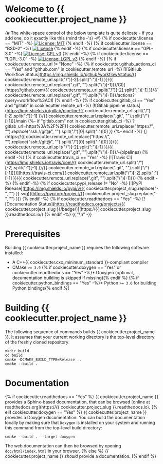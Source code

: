 # Welcome to {{ cookiecutter.project_name }}

{# The white-space control of the below template is quite delicate - if you add one, do it exactly like this (mind the -'s) -#}
{% if cookiecutter.license == "MIT" -%}
[![License: MIT](https://img.shields.io/badge/License-MIT-yellow.svg)](https://opensource.org/licenses/MIT)
{% endif -%}
{% if cookiecutter.license == "BSD-2" -%}
[![License](https://img.shields.io/badge/License-BSD%202--Clause-orange.svg)](https://opensource.org/licenses/BSD-2-Clause)
{% endif -%}
{% if cookiecutter.license == "GPL-3.0" -%}
[![License: GPL v3](https://img.shields.io/badge/License-GPLv3-blue.svg)](https://www.gnu.org/licenses/gpl-3.0)
{% endif -%}
{% if cookiecutter.license == "LGPL-3.0" -%}
[![License: LGPL v3](https://img.shields.io/badge/License-LGPL%20v3-blue.svg)](https://www.gnu.org/licenses/lgpl-3.0)
{% endif -%}
{% if cookiecutter.remote_url != "None" -%}
{% if cookiecutter.github_actions_ci == "Yes" and "github.com" in cookiecutter.remote_url -%}
[![GitHub Workflow Status](https://img.shields.io/github/workflow/status/{{ cookiecutter.remote_url.split("/")[-2].split(":")[-1] }}/{{ cookiecutter.remote_url.replace(".git", "").split("/")[-1]}}/CI)](https://github.com/{{ cookiecutter.remote_url.split("/")[-2].split(":")[-1] }}/{{ cookiecutter.remote_url.replace(".git", "").split("/")[-1]}}/actions?query=workflow%3ACI)
{% endif -%}
{% if cookiecutter.gitlab_ci == "Yes" and "gitlab" in cookiecutter.remote_url -%}
[![Gitlab pipeline status](https://img.shields.io/gitlab/pipeline/{{ cookiecutter.remote_url.split("/")[-2].split(":")[-1] }}/{{ cookiecutter.remote_url.replace(".git", "").split("/")[-1]}}/main
{%- if "gitlab.com" not in cookiecutter.gitlab_ci -%}
?gitlab_url=https%3A%2F%2F{{ cookiecutter.remote_url.replace("https://", "").replace("ssh://git@", "").split("/")[0].split(":")[0] }}
{%- endif -%}
)](https://{{ cookiecutter.remote_url.replace("https://", "").replace("ssh://git@", "").split("/")[0].split(":")[0] }}/{{ cookiecutter.remote_url.split("/")[-2].split(":")[-1] }}/{{ cookiecutter.remote_url.replace(".git", "").split("/")[-1]}}/-/pipelines)
{% endif -%}
{% if cookiecutter.travis_ci == "Yes" -%}
[![Travis CI](https://img.shields.io/travis/com/{{ cookiecutter.remote_url.split("/")[-2].split(":")[-1] }}/{{ cookiecutter.remote_url.replace(".git", "").split("/")[-1]}})](https://travis-ci.com/{{ cookiecutter.remote_url.split("/")[-2].split(":")[-1] }}/{{ cookiecutter.remote_url.replace(".git", "").split("/")[-1]}})
{% endif -%}
{% endif -%}
{% if cookiecutter.pypi_release != "No" -%}
[![PyPI Release](https://img.shields.io/pypi/v/{{ cookiecutter.project_slug.replace("-", "") }}.svg)](https://pypi.org/project/{{ cookiecutter.project_slug.replace("-", "") }})
{% endif -%}
{% if cookiecutter.readthedocs == "Yes" -%}
[![Documentation Status](https://readthedocs.org/projects/{{ cookiecutter.project_slug }}/badge/)](https://{{ cookiecutter.project_slug }}.readthedocs.io/)
{% endif -%}
{{ "\n" -}}
# Prerequisites

Building {{ cookiecutter.project_name }} requires the following software installed:

* A C++{{ cookiecutter.cxx_minimum_standard }}-compliant compiler
* CMake `>= 3.9`
{% if cookiecutter.doxygen == "Yes" or cookiecutter.readthedocs == "Yes" -%}* Doxygen (optional, documentation building is skipped if missing){% endif %}
{% if cookiecutter.python_bindings == "Yes" -%}* Python `>= 3.6` for building Python bindings{% endif %}

# Building {{ cookiecutter.project_name }}

The following sequence of commands builds {{ cookiecutter.project_name }}.
It assumes that your current working directory is the top-level directory
of the freshly cloned repository:

```
mkdir build
cd build
cmake -DCMAKE_BUILD_TYPE=Release ..
cmake --build .
```

# Documentation
{% if cookiecutter.readthedocs == "Yes" %}
{{ cookiecutter.project_name }} provides a Sphinx-based documentation, that can
be browsed [online at readthedocs.org](https://{{ cookiecutter.project_slug }}.readthedocs.io).
{% elif cookiecutter.doxygen == "Yes" %}
{{ cookiecutter.project_name }} provides a Doxygen documentation. You can build
the documentation locally by making sure that `Doxygen` is installed on your system
and running this command from the top-level build directory:

```
cmake --build . --target doxygen
```

The web documentation can then be browsed by opening `doc/html/index.html` in your browser.
{% else %}
{{ cookiecutter.project_name }} *should* provide a documentation.
{% endif %}
